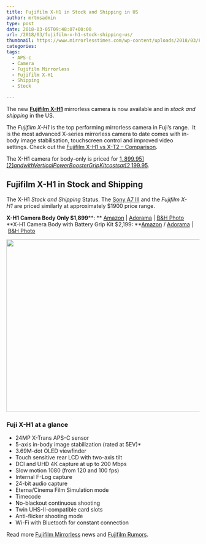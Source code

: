 ```yaml
---
title: Fujifilm X-H1 in Stock and Shipping in US
author: mrtmsadmin
type: post
date: 2018-03-05T09:48:07+00:00
url: /2018/03/fujifilm-x-h1-stock-shipping-us/
thumbnail: https://www.mirrorlesstimes.com/wp-content/uploads/2018/03/Fujifilm-X-H1.jpeg
categories:
tags:
  - APS-c
  - Camera
  - Fujifilm Mirrorless
  - Fujifilm X-H1
  - Shipping
  - Stock

---
```

The new [**Fujifilm X-H1**][1] mirrorless camera is now available and in _stock and shipping_ in the US.

The _Fujifilm X-H1_ is the top performing mirrorless camera in Fuji&#8217;s range.  It is the most advanced X-series mirrorless camera to date comes with in<wbr />-body image stabilisation, touchscreen control and improved video settings. Check out the <a title="Fujifilm X-H1 vs X-T2 – Comparison" href="https://www.dailycameranews.com/2018/02/fujifilm-x-h1-vs-x-t2-comparison/" target="_blank" rel="bookmark noopener">Fujifilm X-H1 vs X-T2 – Comparison</a>.

The X-H1 camera for body-only is priced for [$1,899.95][2] and with Vertical Power Booster Grip Kit costs at [$2,199.95][3]. <!--more-->

## Fujifilm X-H1 in Stock and Shipping

The X-H1 _Stock and Shipping_ Status. The [Sony A7 III][4] and the _Fujifilm X-H1_ are priced similarly at approximately $1900 price range.

**X-H1 Camera Body Only $1,899****: ** <a href="https://aax-us-east.amazon-adsystem.com/x/c/QvW0NFj3FdXsFGLhfdpgInMAAAFhmXwlrQEAAAFKAc3BzFQ/https://assoc-redirect.amazon.com/g/r/http://www.amazon.com/Fujifilm-X-H1-Mirrorless-Digital-Body/dp/B079PTRNKK/ref=as_at/?imprToken=iJ1EBwckOn88ZcRhzceN1w&slotNum=1&ie=UTF8&linkCode=sl1&tag=daicamnew-20&linkId=078070ffc7ef6fbdee796d8a7c6221d9" target="_blank" rel="noopener">Amazon</a> | <a href="https://www.adorama.com/ifjxh1.html?KBID=68292" target="_blank" rel="noopener">Adorama</a> | <a href="https://www.bhphotovideo.com/c/product/1388297-REG/fujifilm_16568731_x_h1_mirrorless_digital_camera.html/BI/20175/KBID/14249" target="_blank" rel="noopener">B&H Photo</a>  
**X-H1 Camera Body with Battery Grip Kit $2,199: **<a href="https://aax-us-east.amazon-adsystem.com/x/c/QvW0NFj3FdXsFGLhfdpgInMAAAFhmXwlrQEAAAFKAc3BzFQ/https://assoc-redirect.amazon.com/g/r/http://www.amazon.com/Fujifilm-X-H1-Mirrorless-Digital-Body/dp/B079PTJ7RT/ref=as_at/?imprToken=iJ1EBwckOn88ZcRhzceN1w&slotNum=2&ie=UTF8&linkCode=sl1&tag=daicamnew-20&linkId=2bb7a874c85f04cc717c2e6435530711" target="_blank" rel="noopener">Amazon</a> / <a href="https://www.adorama.com/ifjxh1k.html?KBID=68292" target="_blank" rel="noopener">Adorama</a> | <a href="https://www.bhphotovideo.com/c/product/1388298-REG/fujifilm_16568755_x_h1_mirrorless_digital_camera.html/BI/20175/KBID/14249" target="_blank" rel="noopener">B&H Photo</a>

[<img class="aligncenter size-full wp-image-1746" src="https://i2.wp.com/www.mirrorlesstimes.com/wp-content/uploads/2018/03/Fujifilm-X-H1.jpeg?resize=600%2C450&#038;ssl=1" alt="" width="600" height="450" srcset="https://i2.wp.com/www.mirrorlesstimes.com/wp-content/uploads/2018/03/Fujifilm-X-H1.jpeg?w=1000&ssl=1 1000w, https://i2.wp.com/www.mirrorlesstimes.com/wp-content/uploads/2018/03/Fujifilm-X-H1.jpeg?resize=400%2C300&ssl=1 400w, https://i2.wp.com/www.mirrorlesstimes.com/wp-content/uploads/2018/03/Fujifilm-X-H1.jpeg?resize=768%2C576&ssl=1 768w, https://i2.wp.com/www.mirrorlesstimes.com/wp-content/uploads/2018/03/Fujifilm-X-H1.jpeg?resize=970%2C728&ssl=1 970w" sizes="(max-width: 600px) 100vw, 600px" data-recalc-dims="1" />][5]

### Fuji X-H1 at a glance

  * 24MP X-Trans APS-C sensor
  * 5-axis in-body image stabilization (rated at 5EV)<span class="green">*</span>
  * 3.69M-dot OLED viewfinder
  * Touch sensitive rear LCD with two-axis tilt
  * DCI and UHD 4K capture at up to 200 Mbps
  * Slow motion 1080 (from 120 and 100 fps)
  * Internal F-Log capture
  * 24-bit audio capture
  * Eterna/Cinema Film Simulation mode
  * Timecode
  * No-blackout continuous shooting
  * Twin UHS-II-compatible card slots
  * Anti-flicker shooting mode
  * Wi-Fi with Bluetooth for constant connection

Read more [Fujifilm Mirrorless][6] news and <a href="https://www.dailycameranews.com/tag/fujifilm-rumors/" target="_blank" rel="noopener">Fujifilm Rumors</a>.

 [1]: https://www.mirrorlesstimes.com/tags/fujifilm-x-h1/
 [2]: https://aax-us-east.amazon-adsystem.com/x/c/QvW0NFj3FdXsFGLhfdpgInMAAAFhmXwlrQEAAAFKAc3BzFQ/https://assoc-redirect.amazon.com/g/r/http://www.amazon.com/Fujifilm-X-H1-Mirrorless-Digital-Body/dp/B079PTRNKK/ref=as_at/?imprToken=iJ1EBwckOn88ZcRhzceN1w&slotNum=3&ie=UTF8&linkCode=sl1&tag=daicamnew-20&linkId=078070ffc7ef6fbdee796d8a7c6221d9
 [3]: https://aax-us-east.amazon-adsystem.com/x/c/QvW0NFj3FdXsFGLhfdpgInMAAAFhmXwlrQEAAAFKAc3BzFQ/https://assoc-redirect.amazon.com/g/r/http://www.amazon.com/Fujifilm-X-H1-Mirrorless-Digital-Body/dp/B079PTJ7RT/ref=as_at/?imprToken=iJ1EBwckOn88ZcRhzceN1w&slotNum=4&ie=UTF8&linkCode=sl1&tag=daicamnew-20&linkId=2bb7a874c85f04cc717c2e6435530711
 [4]: https://www.mirrorlesstimes.com/tags/sony-a7-iii/
 [5]: https://i2.wp.com/www.mirrorlesstimes.com/wp-content/uploads/2018/03/Fujifilm-X-H1.jpeg?ssl=1
 [6]: https://www.mirrorlesstimes.com/tags/fujifilm-mirrorless/